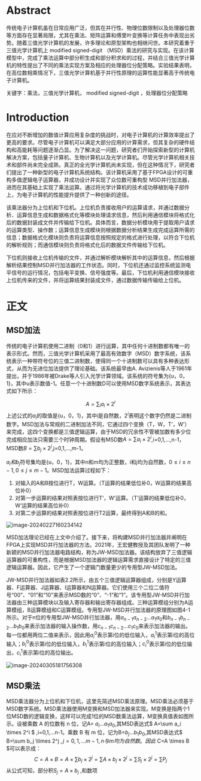 # Abstract

传统电子计算机虽在日常应用广泛，但其在并行性、物理位数限制以及处理器位数等方面存在显著局限，尤其在乘法、矩阵运算和傅里叶变换等计算任务中表现出劣势。随着三值光学计算机的发展，许多理论和原型架构也相继问世。本研究着重于三值光学计算机上 modified signed-digit （MSD）乘法的研究与实现。在该计算模型中，完成了乘法运算中部分积生成和部分积求和的过程，并结合三值光学计算机的特性提出了不同的乘法实现方案及相应的处理器位分配策略。实验结果表明，在高位数相乘情况下，三值光学计算机基于并行性原理的运算性能显著高于传统电子计算机。



关键字：乘法，三值光学计算机， modified signed-digit ，处理器位分配策略

# Introduction

在应对不断增加的数值计算应用复杂度的挑战时，对电子计算机的计算效率提出了更高的要求。尽管电子计算机可以满足大部分应用的计算需求，但其复杂的硬件结构和高能耗等问题逐渐凸显。为了解决这一问题，研究者们开始探索新型的计算机解决方案，包括量子计算机、生物计算机以及光学计算机。尽管光学计算机相关技术和部件尚未完全成熟，真正的全光学计算机尚未实现，但在这种情况下，研究者们提出了一种新型的电子计算机系统结构。该计算机采用了基于FPGA设计的可重构多值逻辑电子运算器，并成功设计并实现了众位数可重构型 MSD并行加法器，进而在其基础上实现了乘法运算。通过将光学计算机的技术成功移植到电子部件上，为电子计算机的性能提升提供了一种创新的途径。


该乘法器分为上位机和下位机。上位机负责接收用户的运算请求，并通过数据分析、运算信息生成和数据格式化等模块处理请求信息，然后利用通信模块将格式化后的数据封装成文件并传输给下位机。具体而言，数据分析模块用于提取用户请求的运算类型、操作数；运算信息生成模块则根据数据分析结果生成完成运算所需的信息；数据格式化模块则负责将运算信息按照规定的格式进行处理，以符合下位机的解析规则；而通信模块则负责将格式化后的数据文件传输给下位机。

下位机则接收上位机传输的文件，并通过解析模块解析其中的运算信息，然后根据解析结果控制MSD并行加法器的工作状态。同时，下位机还通过监控系统监测电平信号的运行情况，包括电平变换、信号强度等。最后，下位机利用通信模块接收上位机传来的文件，并将运算结果封装成文件，通过数据传输传输给上位机。

# 正文

## MSD加法

传统的电子计算机使用二进制（0和1）进行运算，其中任何十进制数都有唯一的表示形式。然而，三值光学计算机采用了最高有效数字（MSD）数字系统，该系统表示一种带符号位的三值二进制数，使得同一个十进制数可以具有多种表达形式，从而为无进位加法提供了理论基础。该系统最早由A. Avizienis等人于1961年提出，并于1986年被Drake等人引入光学计算领域。该系统的符号集为{u，0，1}，其中u表示数值-1。任意一个十进制数D可以使用MSD数字系统表示，其表达式如下所示：

$$
A = \sum_{i} a_i \times 2^i
$$
上述公式的$a_i$的取值是{u，0，1}，其中i是自然数，$2^i$表明这个数字仍然是二进制数字。MSD加法与常规的二进制加法不同，它通过四个变换（T，W，T‘，W’）来完成，这四个变换都是三值逻辑运算，由于MSD的冗余性不管被加数有多少位完成相应加法只需要三个时钟周期。假设有MSD数$A = \sum a_i \times 2^i$,i=0,1,...,n-1，MSD数$B = \sum b_j \times 2^j$,j=0,1,...,m-1。

$a_i 和 b_j$符号集均是{u，0，1}，其中n和m均为正整数，i和j均为自然数，$0 \leq i \leq n-1,0 \leq j \leq m-1$。MSD加法运算过程如下：

1. 对输入的A和B按位进行T，W运算。（T运算的结果低位补0，W运算的结果高位补0）
2. 对第一步运算的结果对照表按位进行T‘，W’运算。（T‘运算的结果低位补0，W‘运算的结果高位补0）
3. 对第二步运算的结果对照表按位进行T2运算，最终得到A和B的和。

![image-20240227160234142](C:\Users\EDY\AppData\Roaming\Typora\typora-user-images\image-20240227160234142.png)

MSD加法理论已经在上文中介绍了。接下来，将构建MSD并行加法器并阐明在FPGA上实现MSD并行加法器的方法。2021年，王宏健教授及其团队发明了一种新颖的MSD并行加法器电路结构，称为JW-MSD加法器。该结构放弃了三值逻辑运算器的可重构性，而是根据MSD加法器的逻辑运算需求直接设计了特定的三值逻辑运算器。因此，它产生了一个逻辑门数量更少的专用型JW-MSD加法。

JW-MSD并行加法器如表2.2所示，由五个三值逻辑运算器组成，分别是Y运算器、F运算器、J运算器、I运算器和N运算器。它们使用三个二位二值符号“00”、“01”和“10”来表示MSD数的“0”、“-1”和“1”。该专用型JW-MSD并行加法器由三种运算模块以及输入寄存器和输出寄存器组成。三种运算模组分别为A运算模组，B运算模组和C运算模组。专用型JW-MSD并行加法器的原理图如图4-1所示。对于n位的专用型JW-MSD并行加法器，用$a_{n-1} a_{n-2}...a_1 a_0$和$b_{n-1} b_{n-2}...b_1 b_0$来表示加法器的输入操作数，用$c_{n-1} c_{n-2}...c_1 c_0$来表示加法器的输出。每一位都用两位二值来表示，因此用${a_i}^0$表示第i位的低位输入，${a_i}^1$表示第i位的高位输入；${b_i}^0$表示第i位的低位输入，${b_i}^1$表示第i位的高位输入；${c_i}^0$表示第i位的低位输出，${c_i}^1$表示第i位的高位输出。

![image-20240305181756308](C:\Users\EDY\AppData\Roaming\Typora\typora-user-images\image-20240305181756308.png)

## MSD乘法

MSD乘法器分为上位机和下位机，这里先简述MSD乘法原理。MSD乘法必须基于MSD数字系统。MSD乘法器使用M变换和MSD加法器来实现。M变换是指两个1位MSD数的逻辑变换，这样可以完成1位的MSD数乘法运算，M变换真值表如图所示。设被乘数 A 的位数有 n 位，记A= $a_{i}...a_1a_0$,其MSD表达式$ A=\sum a_i \times 2^i $ ,i=0,1,...n-1。乘数 B 有 m 位，记为B=$b_{j}...b_1b_0$,其MSD表达式$ B=\sum b_j \times 2^j $,j=0,1,...m-1,n与m均为自然数。因此$ C=A \times B $可以表示成：
$$
C=A \times B=A \times \sum b_j \times 2^j = \sum A \times b_j \times 2^j=\sum S_j \times 2^j=\sum P_j
$$
从公式可知，部分积$S_j=A \times b_j$ ,和数项



























